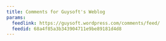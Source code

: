 ```yaml
---
title: Comments for Guysoft's Weblog
params:
  feedlink: https://guysoft.wordpress.com/comments/feed/
  feedid: 68a4f85a3b343904711e9be89181d4d8
---
```

